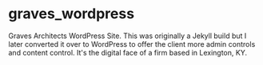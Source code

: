 # graves_wordpress
Graves Architects WordPress Site. This was originally a Jekyll build but I later converted it over to WordPress to offer the client more admin controls and content control. It's the digital face of a firm based in Lexington, KY.

